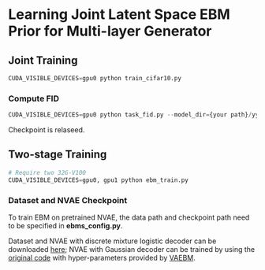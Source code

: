 # Learning Joint Latent Space EBM Prior for Multi-layer Generator

## Joint Training
```python
CUDA_VISIBLE_DEVICES=gpu0 python train_cifar10.py
```
### Compute FID
```python
CUDA_VISIBLE_DEVICES=gpu0 python task_fid.py --model_dir={your path}/yyyy-mm-dd-hh-mm-ss/ --model_ckpt=xxx.pth
```
Checkpoint is relaseed. 

## Two-stage Training
```python
# Require two 32G-V100
CUDA_VISIBLE_DEVICES=gpu0, gpu1 python ebm_train.py
```

### Dataset and NVAE Checkpoint
To train EBM on pretrained NVAE, the data path and checkpoint path need to be specified in **ebms_config.py**.

Dataset and NVAE with discrete mixture logistic decoder can be downloaded [here](https://github.com/NVlabs/NVAE); NVAE with Gaussian decoder can be trained by using the [original code](https://github.com/NVlabs/NVAE) with hyper-parameters provided by [VAEBM](https://github.com/NVlabs/VAEBM).
